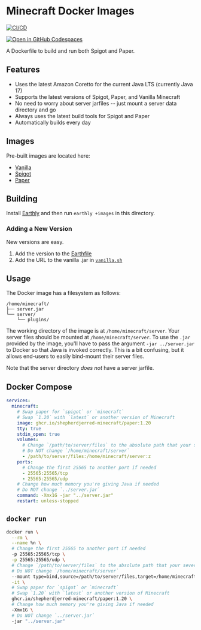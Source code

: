 # Minecraft Docker Images

[![CI/CD](https://github.com/shepherdjerred-minecraft/spigot-docker/actions/workflows/earthly.yml/badge.svg)
](https://github.com/shepherdjerred-minecraft/spigot-docker/actions/workflows/earthly.yml)

[![Open in GitHub Codespaces](https://github.com/codespaces/badge.svg)](https://codespaces.new/shepherdjerred-minecraft/minecraft-docker?quickstart=1)

A Dockerfile to build and run both Spigot and Paper.

## Features

* Uses the latest Amazon Coretto for the current Java LTS (currently Java 17)
* Supports the latest versions of Spigot, Paper, and Vanilla Minecraft
* No need to worry about server jarfiles -- just mount a server data directory and go
* Always uses the latest build tools for Spigot and Paper
* Automatically builds every day

## Images

Pre-built images are located here:

* [Vanilla](https://github.com/shepherdjerred-minecraft/spigot-docker/pkgs/container/vanilla)
* [Spigot](https://github.com/shepherdjerred-minecraft/spigot-docker/pkgs/container/spigot)
* [Paper](https://github.com/shepherdjerred-minecraft/spigot-docker/pkgs/container/paper)

## Building

Install [Earthly](https://earthly.dev/get-earthly) and then run `earthly +images` in this directory.

### Adding a New Version

New versions are easy.

1. Add the version to the [Earthfile](https://github.com/shepherdjerred-minecraft/minecraft-docker/blob/5d761d32cc3b333db4a1f4b2be07d1fd48d29341/Earthfile#L78)
2. Add the URL to the vanilla .jar in [`vanilla.sh`](https://github.com/shepherdjerred-minecraft/minecraft-docker/blob/5d761d32cc3b333db4a1f4b2be07d1fd48d29341/vanilla.sh#L6)

## Usage

The Docker image has a filesystem as follows:

```text
/home/minecraft/
├── server.jar
└── server/
    └── plugins/
```

The working directory of the image is at `/home/minecraft/server`. Your server files should be mounted at `/home/minecraft/server`. To use the `.jar` provided by the image, you'll have to pass the argument `-jar ../server.jar` to Docker so that Java is invoked correctly. This is a bit confusing, but it allows end-users to easily bind-mount their server files.

Note that the server directory _does not_ have a server jarfile.

## Docker Compose

```yml
services:
  minecraft:
    # Swap paper for `spigot` or `minecraft`
    # Swap `1.20` with `latest` or another version of Minecraft
    image: ghcr.io/shepherdjerred-minecraft/paper:1.20
    tty: true
    stdin_open: true
    volumes:
      # Change `/path/to/server/files` to the absolute path that your sever fiels are located at
      # Do NOT change `/home/minecraft/server`
      - /path/to/server/files:/home/minecraft/server:z
    ports:
      # Change the first 25565 to another port if needed
      - 25565:25565/tcp
      - 25565:25565/udp
    # Change how much memory you're giving Java if needed
    # Do NOT change `../server.jar`
    command: -Xmx1G -jar "../server.jar"
    restart: unless-stopped
```

## `docker run`

```bash
docker run \
  --rm \
  --name %n \
  # Change the first 25565 to another port if needed
  -p 25565:25565/tcp \
  -p 25565:25565/udp \
  # Change `/path/to/server/files` to the absolute path that your sever fiels are located at
  # Do NOT change `/home/minecraft/server`
  --mount type=bind,source=/path/to/server/files,target=/home/minecraft/server \
  -it \
  # Swap paper for `spigot` or `minecraft`
  # Swap `1.20` with `latest` or another version of Minecraft
  ghcr.io/shepherdjerred-minecraft/paper:1.20 \
  # Change how much memory you're giving Java if needed
  -Xmx1G \
  # Do NOT change `../server.jar`
  -jar "../server.jar"
```
